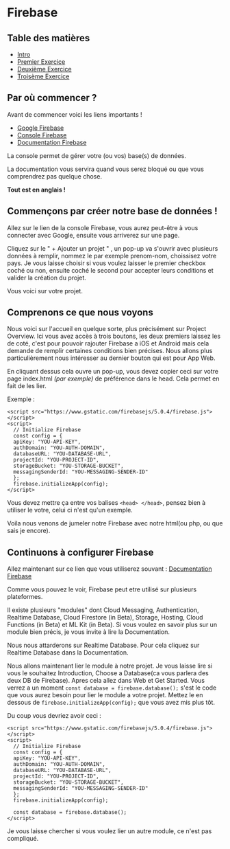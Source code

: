 # Firebase

## Table des matières

  - [Intro](intro.md)
  - [Premier Exercice](exercice01.md)
  - [Deuxième Exercice](exercice02.md)
  - [Troisème Exercice](exercice03.md)

## Par où commencer ?

Avant de commencer voici les liens importants !

- [Google Firebase](https://firebase.google.com/)
- [Console Firebase](https://console.firebase.google.com/)
- [Documentation Firebase](https://firebase.google.com/docs/)


La console permet de gérer votre (ou vos) base(s) de données.

La documentation vous servira quand vous serez bloqué ou que vous comprendrez pas quelque chose.

**Tout est en anglais !**


## Commençons par créer notre base de données !

Allez sur le lien de la console Firebase, vous aurez peut-être à vous connecter avec Google, ensuite vous arriverez sur une page.

Cliquez sur le " + Ajouter un projet " , un pop-up va s'ouvrir avec plusieurs données à remplir, nommez le par exemple prenom-nom, choissisez votre pays. Je vous laisse choisir si vous voulez laisser le premier checkbox coché ou non, ensuite coché le second pour accepter leurs conditions et valider la création du projet.

Vous voici sur votre projet.


## Comprenons ce que nous voyons

Nous voici sur l'accueil en quelque sorte, plus précisément sur Project Overview. Ici vous avez accès à trois boutons, les deux premiers laissez les de coté, c'est pour pouvoir rajouter Firebase a iOS et Android mais cela demande de remplir certaines conditions bien précises. Nous allons plus particulièrement nous intéresser au dernier bouton qui est pour App Web.

En cliquant dessus cela ouvre un pop-up, vous devez copier ceci sur votre page index.html *(par exemple)* de préférence dans le head. Cela permet en fait de les lier.

Exemple :

    <script src="https://www.gstatic.com/firebasejs/5.0.4/firebase.js"></script>
    <script>
      // Initialize Firebase
      const config = {
      apiKey: "YOU-API-KEY",
      authDomain: "YOU-AUTH-DOMAIN",
      databaseURL: "YOU-DATABASE-URL",
      projectId: "YOU-PROJECT-ID",
      storageBucket: "YOU-STORAGE-BUCKET",
      messagingSenderId: "YOU-MESSAGING-SENDER-ID"
      };
      firebase.initializeApp(config);
    </script>

Vous devez mettre ça entre vos balises `<head> </head>`, pensez bien à utiliser le votre, celui ci n'est qu'un exemple.

Voila nous venons de jumeler notre Firebase avec notre html(ou php, ou que sais je encore).


## Continuons à configurer Firebase

Allez maintenant sur ce lien que vous utiliserez souvant : [Documentation Firebase](https://firebase.google.com/docs/)

Comme vous pouvez le voir, Firebase peut etre utilisé sur plusieurs plateformes.

Il existe plusieurs "modules" dont Cloud Messaging, Authentication, Realtime Database, Cloud Firestore (in Beta), Storage, Hosting, Cloud Functions (in Beta) et ML Kit (in Beta). Si vous voulez en savoir plus sur un module bien précis, je vous invite à lire la Documentation.

Nous nous attarderons sur Realtime Database. Pour cela cliquez sur Realtime Database dans la Documentation.

Nous allons maintenant lier le module à notre projet. Je vous laisse lire si vous le souhaitez Introduction, Choose a Database(ca vous parlera des deux DB de Firebase). Apres cela allez dans Web et Get Started. Vous verrez a un moment  `const database = firebase.database();` s'est le code que vous aurez besoin pour lier le module a votre projet. Mettez le en dessous de `firebase.initializeApp(config);` que vous avez mis plus tôt.

Du coup vous devriez avoir ceci :

    <script src="https://www.gstatic.com/firebasejs/5.0.4/firebase.js"></script>
    <script>
      // Initialize Firebase
      const config = {
      apiKey: "YOU-API-KEY",
      authDomain: "YOU-AUTH-DOMAIN",
      databaseURL: "YOU-DATABASE-URL",
      projectId: "YOU-PROJECT-ID",
      storageBucket: "YOU-STORAGE-BUCKET",
      messagingSenderId: "YOU-MESSAGING-SENDER-ID"
      };
      firebase.initializeApp(config);

      const database = firebase.database();
    </script>

Je vous laisse chercher si vous voulez lier un autre module, ce n'est pas compliqué.
